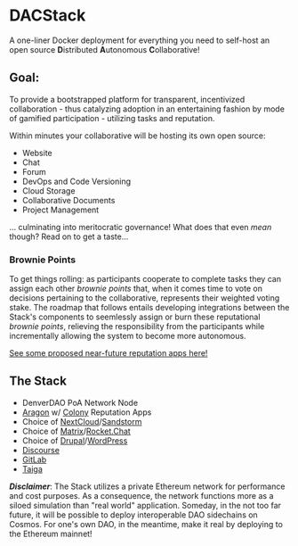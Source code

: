 # DACStack
A one-liner Docker deployment for everything you need to self-host an open source **D**istributed **A**utonomous **C**ollaborative!  

## Goal:
To provide a bootstrapped platform for transparent, incentivized collaboration - thus catalyzing adoption in an entertaining fashion by mode of gamified participation - utilizing tasks and reputation.  

Within minutes your collaborative will be hosting its own open source:
* Website
* Chat
* Forum
* DevOps and Code Versioning
* Cloud Storage
* Collaborative Documents
* Project Management

... culminating into meritocratic governance! What does that even _mean_ though? Read on to get a taste...

### Brownie Points

To get things rolling: as participants cooperate to complete tasks they can assign each other _brownie points_ that, when it comes time to vote on decisions pertaining to the collaborative, represents their weighted voting stake. The roadmap that follows entails developing integrations between the Stack's components to seemlessly assign or burn these reputational _brownie points_, relieving the responsibility from the participants while incrementally allowing the system to become more autonomous.

[See some proposed near-future reputation apps here!](https://github.com/DenverDAO/DACStack/wiki/Proposed-Reputation-Apps)

## The Stack
* DenverDAO PoA Network Node  
* [Aragon](https://aragon.org/) w/ [Colony](https://colony.io/) Reputation Apps  
* Choice of [NextCloud](https://nextcloud.com/)/[Sandstorm](https://sandstorm.io/)  
* Choice of [Matrix](https://matrix.org/blog/home/)/[Rocket.Chat](https://rocket.chat/)  
* Choice of [Drupal](https://www.drupal.org/)/[WordPress](https://wordpress.org/)  
* [Discourse](https://www.discourse.org/)
* [GitLab](https://about.gitlab.com/)
* [Taiga](https://taiga.io/)

_**Disclaimer**_: The Stack utilizes a private Ethereum network for performance and cost purposes. As a consequence, the network functions more as a siloed simulation than "real world" application. Someday, in the not too far future, it will be possible to deploy interoperable DAO sidechains on Cosmos. For one's own DAO, in the meantime, make it real by deploying to the Ethereum mainnet!
